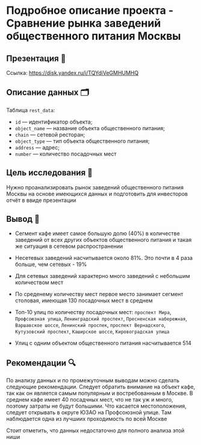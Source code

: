 # Подробное описание проекта - Сравнение рынка заведений общественного питания Москвы

## Презентация 📕

Ссылка: https://disk.yandex.ru/i/TQYdiVeGMHUMHQ

## Описание данных 🗂

Таблица `rest_data`:
* `id` — идентификатор объекта;
* `object_name` — название объекта общественного питания;
* `chain` — сетевой ресторан;
* `object_type` — тип объекта общественного питания;
* `address` — адрес;
* `number` — количество посадочных мест

## Цель исследования 🎯

Нужно проанализировать рынок заведений общественного питания Москвы на основе имеющихся данных и подготовить для инвесторов отчёт в ввиде презентации

## Вывод 📝

* Сегмент кафе имеет самое большую долю (40%) в количестве заведений от всех других объектов общественного питания и такая же ситуация в сетевом распространении

* Несетевых заведений насчитывается около 81%. Это почти в 4 раза больше, чем сетевых - 19%

* Для сетевых заведений характерно много заведений c небольшим количеством мест

* По среденему количеству мест первое место занимает сегмент столовая, имеющая 130 посадочных мест в среднем

* Топ-10 улиц по количеству посадочных мест: `проспект Мира`, `Профсоюзная улица`, `Ленинградский проспект`, `Пресненская набережная`, `Варшавское шоссе`, `Ленинский проспек`, `проспект Вернадского`, `Кутузовский проспект`, `Каширское шоссе`, `Кировоградская улица` 

* Улиц с одним объектом общественного питания насчитывается 514 

## Рекомендации 🔍

По анализу данных и по промежуточным выводам можно сделать следующие рекомендации. Следует обратить внимание на объект кафе, так как он является самым популярным и востребованным в Москве. В среднем кафе имеет 40 посадчных мест, что не так уж и много, поэтому затраты не будут большими. Что касается местоположения, следует открывать в округе ЮЗАО на Профсоюзной улице. Там наблюдается одна из лучшиих проходимость по всей Москве

Стоит отметить, что данных недостаточно для полного анализа этой ниши
